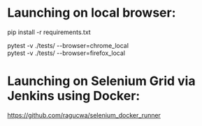 # Launching on local browser:
pip install -r requirements.txt

pytest -v ./tests/ --browser=chrome_local  
pytest -v ./tests/ --browser=firefox_local  

# Launching on Selenium Grid via Jenkins using Docker:
https://github.com/ragucwa/selenium_docker_runner
